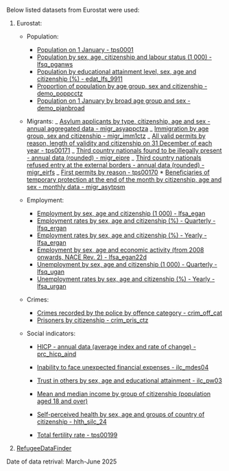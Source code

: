Below listed datasets from Eurostat were used:

1.  Eurostat:

    - Population:
      - [Population on 1 January - tps0001](https://ec.europa.eu/eurostat/databrowser/view/tps00001/default/table?lang=en)
      - [Population by sex, age, citizenship and labour status (1 000) - lfsq_pganws](https://ec.europa.eu/eurostat/databrowser/view/lfsq_pganws/default/table?lang=en)
      - [Population by educational attainment level, sex, age and citizenship (%) - edat_lfs_9911](https://ec.europa.eu/eurostat/databrowser/view/edat_lfs_9911/default/table?lang=en)
      - [Proportion of population by age group, sex and citizenship - demo_poppcctz](https://ec.europa.eu/eurostat/databrowser/product/page/demo_poppcctz)
      - [Population on 1 January by broad age group and sex - demo_pjanbroad](https://ec.europa.eu/eurostat/databrowser/view/DEMO_PJANBROAD__custom_316484/default/table?lang=en)
    - Migrants:
      _ [Asylum applicants by type, citizenship, age and sex - annual aggregated data -
      migr_asyappctza](https://ec.europa.eu/eurostat/databrowser/view/migr_asyappctza/default/table)
      _ [Immigration by age group, sex and citizenship - migr_imm1ctz](https://ec.europa.eu/eurostat/databrowser/view/migr_imm1ctz/default/table?lang=en)
      _ [All valid permits by reason, length of validity and citizenship on 31 December of each year - tps00171](https://ec.europa.eu/eurostat/databrowser/view/tps00171/default/table)
      _ [Third country nationals found to be illegally present - annual data (rounded) - migr_eipre](https://ec.europa.eu/eurostat/databrowser/view/migr_eipre/default/table?lang=en&fbclid=IwZXh0bgNhZW0CMTEAAR3b7NfXodauv3KfewCd9cZOq8eV_I9bTuyP-VkBLl6iQW8rRB4vOPHvB6U_aem_AU1Obhi4mr3ytbxR2udYUQxo7BEBSZ4PhJunodhUF06OJhYCrttc65tQr0X1sRuKFs6ijP4yNsd8fzXZgqR4NhY)
      _ [Third country nationals refused entry at the external borders - annual data (rounded) - migr_eirfs](https://ec.europa.eu/eurostat/databrowser/view/migr_eirfs/default/table?lang=en)
      _ [First permits by reason - tps00170](https://ec.europa.eu/eurostat/databrowser/view/TPS00170/bookmark/table?lang=en&bookmarkId=321a4637-671d-4815-9adf-bcee76b02f54) \* [Beneficiaries of temporary protection at the end of the month by citizenship, age and sex - monthly data - migr_asytpsm ](https://ec.europa.eu/eurostat/databrowser/view/MIGR_ASYTPSM/default/table?lang=en)
    - Employment:
      - [Employment by sex, age and citizenship (1 000) - lfsa_egan](https://ec.europa.eu/eurostat/databrowser/view/LFSA_EGAN/default/table?lang=en)
      - [Employment rates by sex, age and citizenship (%) - Quarterly - lfsq_ergan](https://ec.europa.eu/eurostat/databrowser/view/lfsq_ergan/default/bar?lang=en)
      - [Employment rates by sex, age and citizenship (%) - Yearly - lfsa_ergan](https://ec.europa.eu/eurostat/databrowser/view/LFSA_ERGAN__custom_242510/default/table?lang=en)
      - [Employment by sex, age and economic activity (from 2008 onwards, NACE Rev. 2) - lfsa_egan22d](https://ec.europa.eu/eurostat/databrowser/view/lfsa_egan22d/default/table?lang=en)
      - [Unemployment by sex, age and citizenship (1 000) - Quarterly - lfsq_ugan](https://ec.europa.eu/eurostat/databrowser/view/LFSQ_UGAN__custom_3853356/default/table?lang=en)
      - [Unemployment rates by sex, age and citizenship (%) - Yearly - lfsa_urgan](https://ec.europa.eu/eurostat/databrowser/view/LFSA_URGAN/default/table?lang=en)
    - Crimes:
      - [Crimes recorded by the police by offence category - crim_off_cat](https://ec.europa.eu/eurostat/databrowser/view/crim_off_cat/default/table?lang=en)
      - [Prisoners by citizenship - crim_pris_ctz](https://ec.europa.eu/eurostat/databrowser/view/CRIM_PRIS_CTZ/default/table?lang=en)
    - Social indicators:

      - [HICP - annual data (average index and rate of change) - prc_hicp_aind](https://ec.europa.eu/eurostat/databrowser/product/view/prc_hicp_aind?category=prc.prc_hicp)
      - [Inability to face unexpected financial expenses - ilc_mdes04](https://ec.europa.eu/eurostat/databrowser/view/ILC_MDES04__custom_70943/bookmark/table?lang=en&bookmarkId=8e195f40-5d4b-40db-9a11-49a57cef26f5)
      - [Trust in others by sex, age and educational attainment - ilc_pw03](https://ec.europa.eu/eurostat/databrowser/view/ilc_pw03/default/table?lang=en)
      - [Mean and median income by group of citizenship (population aged 18 and over)](https://ec.europa.eu/eurostat/databrowser/view/ilc_di15/default/table?lang=en)

      - [Self-perceived health by sex, age and groups of country of citizenship - hlth_silc_24](https://ec.europa.eu/eurostat/databrowser/view/hlth_silc_24/default/table?lang=en&category=mi.mii.mii_health.mii_hlth_state)
      - [Total fertility rate - tps00199](https://ec.europa.eu/eurostat/databrowser/view/tps00199/default/table?lang=en)

2.  [RefugeeDataFinder](https://www.unhcr.org/refugee-statistics/download?data_finder%5BdataGroup%5D=solutions&data_finder%5Bdataset%5D=solutionsIdpReturnees&data_finder%5BdisplayType%5D=totals&data_finder%5Byear__filterType%5D=range&data_finder%5Byear__rangeFrom%5D=2008&data_finder%5Byear__rangeTo%5D=2024&data-finder=on&data_finder%5Bcoo__displayType%5D=custom&data_finder%5Bcoo__country%5D%5B%5D=200&data_finder%5Bcoo__country%5D%5B%5D=2&data_finder%5Byear__%5D=&data_finder%5Bcoo__%5D=&data_finder%5Badvanced__%5D=&data_finder%5Bsubmit%5D=)

Date of data retrival: March-June 2025
